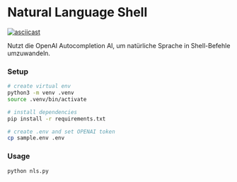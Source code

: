# Natural Language Shell

[![asciicast](https://asciinema.org/a/R4KWar0124OVL4L61JkXALIYD.svg)](https://asciinema.org/a/R4KWar0124OVL4L61JkXALIYD)

Nutzt die OpenAI Autocompletion AI, um natürliche Sprache in Shell-Befehle umzuwandeln.

### Setup

```bash
# create virtual env
python3 -m venv .venv
source .venv/bin/activate

# install dependencies
pip install -r requirements.txt

# create .env and set OPENAI token
cp sample.env .env
```

### Usage

```bash
python nls.py
```